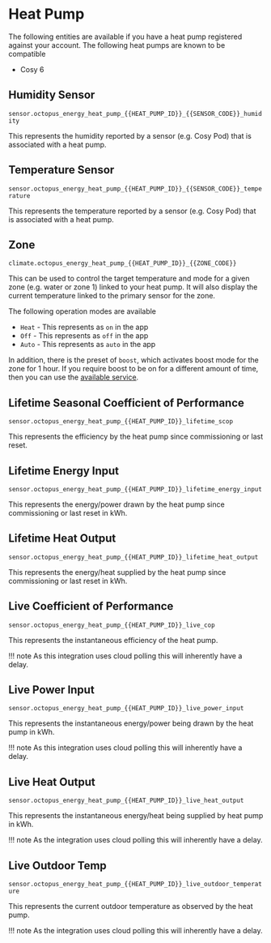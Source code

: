 # Heat Pump

The following entities are available if you have a heat pump registered against your account. The following heat pumps are known to be compatible

* Cosy 6

## Humidity Sensor

`sensor.octopus_energy_heat_pump_{{HEAT_PUMP_ID}}_{{SENSOR_CODE}}_humidity`

This represents the humidity reported by a sensor (e.g. Cosy Pod) that is associated with a heat pump.

## Temperature Sensor

`sensor.octopus_energy_heat_pump_{{HEAT_PUMP_ID}}_{{SENSOR_CODE}}_temperature`

This represents the temperature reported by a sensor (e.g. Cosy Pod) that is associated with a heat pump.

## Zone

`climate.octopus_energy_heat_pump_{{HEAT_PUMP_ID}}_{{ZONE_CODE}}`

This can be used to control the target temperature and mode for a given zone (e.g. water or zone 1) linked to your heat pump. It will also display the current temperature linked to the primary sensor for the zone.

The following operation modes are available

* `Heat` - This represents as `on` in the app
* `Off` - This represents as `off` in the app
* `Auto` - This represents as `auto` in the app

In addition, there is the preset of `boost`, which activates boost mode for the zone for 1 hour. If you require boost to be on for a different amount of time, then you can use the [available service](../services.md#octopus_energyboost_heat_pump_zone).

## Lifetime Seasonal Coefficient of Performance

`sensor.octopus_energy_heat_pump_{{HEAT_PUMP_ID}}_lifetime_scop`

This represents the efficiency by the heat pump since commissioning or last reset.

## Lifetime Energy Input 

`sensor.octopus_energy_heat_pump_{{HEAT_PUMP_ID}}_lifetime_energy_input`

This represents the energy/power drawn by the heat pump since commissioning or last reset in kWh.

## Lifetime Heat Output

`sensor.octopus_energy_heat_pump_{{HEAT_PUMP_ID}}_lifetime_heat_output`

This represents the energy/heat supplied by the heat pump since commissioning or last reset in kWh.

## Live Coefficient of Performance

`sensor.octopus_energy_heat_pump_{{HEAT_PUMP_ID}}_live_cop`

This represents the instantaneous efficiency of the heat pump.

!!! note
    As this integration uses cloud polling this will inherently have a delay.

## Live Power Input 

`sensor.octopus_energy_heat_pump_{{HEAT_PUMP_ID}}_live_power_input`

This represents the instantaneous energy/power being drawn by the heat pump in kWh. 

!!! note
    As this integration uses cloud polling this will inherently have a delay.

## Live Heat Output

`sensor.octopus_energy_heat_pump_{{HEAT_PUMP_ID}}_live_heat_output`

This represents the instantaneous energy/heat being supplied by heat pump in kWh. 

!!! note
    As the integration uses cloud polling this will inherently have a delay.

## Live Outdoor Temp

`sensor.octopus_energy_heat_pump_{{HEAT_PUMP_ID}}_live_outdoor_temperature`

This represents the current outdoor temperature as observed by the heat pump. 

!!! note
    As the integration uses cloud polling this will inherently have a delay.
